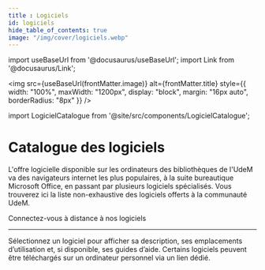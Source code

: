 ```yaml
---
title : Logiciels
id: logiciels
hide_table_of_contents: true
image: "/img/cover/logiciels.webp"
---
```


import useBaseUrl from '@docusaurus/useBaseUrl';
import Link from '@docusaurus/Link';

<img 
  src={useBaseUrl(frontMatter.image)} 
  alt={frontMatter.title} 
  style={{
    width: "100%",
    maxWidth: "1200px",
    display: "block",
    margin: "16px auto",
    borderRadius: "8px"
  }} 
/>

import LogicielCatalogue from '@site/src/components/LogicielCatalogue';

# Catalogue des logiciels
L'offre logicielle disponible sur les ordinateurs des bibliothèques de l'UdeM va des navigateurs internet les plus populaires, à la suite bureautique Microsoft Office, en passant par plusieurs logiciels spécialisés. Vous trouverez ici la liste non-exhaustive des logiciels offerts à la communauté UdeM.

<Link to="connexion-distance" className="button button--primary">
  Connectez-vous à distance à nos logiciels
</Link>

---

Sélectionnez un logiciel pour afficher sa description, ses emplacements d’utilisation et, si disponible, ses guides d’aide. Certains logiciels peuvent être téléchargés sur un ordinateur personnel via un lien dédié.

<LogicielCatalogue />